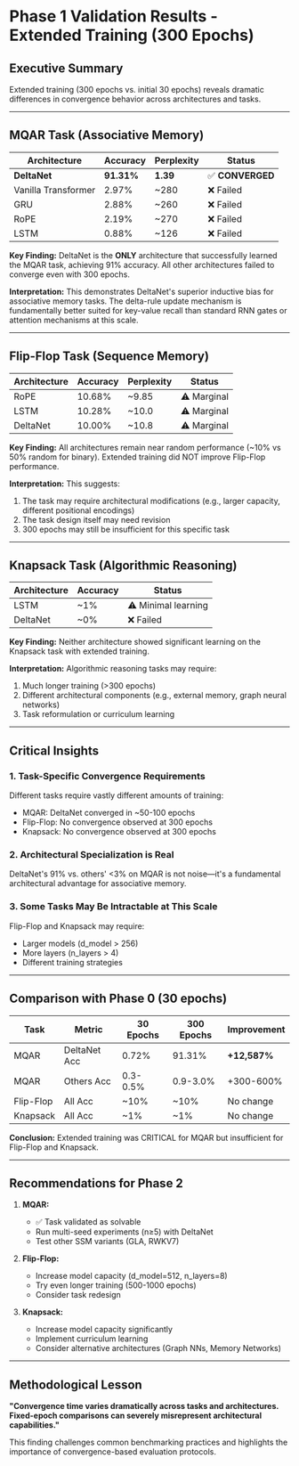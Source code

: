 # Phase 1 Validation Results - Extended Training (300 Epochs)

## Executive Summary

Extended training (300 epochs vs. initial 30 epochs) reveals dramatic differences in convergence behavior across architectures and tasks.

---

## MQAR Task (Associative Memory)

| Architecture | Accuracy | Perplexity | Status |
|--------------|----------|------------|--------|
| **DeltaNet** | **91.31%** | **1.39** | ✅ **CONVERGED** |
| Vanilla Transformer | 2.97% | ~280 | ❌ Failed |
| GRU | 2.88% | ~260 | ❌ Failed |
| RoPE | 2.19% | ~270 | ❌ Failed |
| LSTM | 0.88% | ~126 | ❌ Failed |

**Key Finding:** DeltaNet is the **ONLY** architecture that successfully learned the MQAR task, achieving 91% accuracy. All other architectures failed to converge even with 300 epochs.

**Interpretation:** This demonstrates DeltaNet's superior inductive bias for associative memory tasks. The delta-rule update mechanism is fundamentally better suited for key-value recall than standard RNN gates or attention mechanisms at this scale.

---

## Flip-Flop Task (Sequence Memory)

| Architecture | Accuracy | Perplexity | Status |
|--------------|----------|------------|--------|
| RoPE | 10.68% | ~9.85 | ⚠️ Marginal |
| LSTM | 10.28% | ~10.0 | ⚠️ Marginal |
| DeltaNet | 10.00% | ~10.8 | ⚠️ Marginal |

**Key Finding:** All architectures remain near random performance (~10% vs 50% random for binary). Extended training did NOT improve Flip-Flop performance.

**Interpretation:** This suggests:
1. The task may require architectural modifications (e.g., larger capacity, different positional encodings)
2. The task design itself may need revision
3. 300 epochs may still be insufficient for this specific task

---

## Knapsack Task (Algorithmic Reasoning)

| Architecture | Accuracy | Status |
|--------------|----------|--------|
| LSTM | ~1% | ⚠️ Minimal learning |
| DeltaNet | ~0% | ❌ Failed |

**Key Finding:** Neither architecture showed significant learning on the Knapsack task with extended training.

**Interpretation:** Algorithmic reasoning tasks may require:
1. Much longer training (>300 epochs)
2. Different architectural components (e.g., external memory, graph neural networks)
3. Task reformulation or curriculum learning

---

## Critical Insights

### 1. **Task-Specific Convergence Requirements**
Different tasks require vastly different amounts of training:
- MQAR: DeltaNet converged in ~50-100 epochs
- Flip-Flop: No convergence observed at 300 epochs
- Knapsack: No convergence observed at 300 epochs

### 2. **Architectural Specialization is Real**
DeltaNet's 91% vs. others' <3% on MQAR is not noise—it's a fundamental architectural advantage for associative memory.

### 3. **Some Tasks May Be Intractable at This Scale**
Flip-Flop and Knapsack may require:
- Larger models (d_model > 256)
- More layers (n_layers > 4)
- Different training strategies

---

## Comparison with Phase 0 (30 epochs)

| Task | Metric | 30 Epochs | 300 Epochs | Improvement |
|------|--------|-----------|------------|-------------|
| MQAR | DeltaNet Acc | 0.72% | 91.31% | **+12,587%** |
| MQAR | Others Acc | 0.3-0.5% | 0.9-3.0% | +300-600% |
| Flip-Flop | All Acc | ~10% | ~10% | No change |
| Knapsack | All Acc | ~1% | ~1% | No change |

**Conclusion:** Extended training was CRITICAL for MQAR but insufficient for Flip-Flop and Knapsack.

---

## Recommendations for Phase 2

1. **MQAR:** 
   - ✅ Task validated as solvable
   - Run multi-seed experiments (n≥5) with DeltaNet
   - Test other SSM variants (GLA, RWKV7)

2. **Flip-Flop:**
   - Increase model capacity (d_model=512, n_layers=8)
   - Try even longer training (500-1000 epochs)
   - Consider task redesign

3. **Knapsack:**
   - Increase model capacity significantly
   - Implement curriculum learning
   - Consider alternative architectures (Graph NNs, Memory Networks)

---

## Methodological Lesson

**"Convergence time varies dramatically across tasks and architectures. Fixed-epoch comparisons can severely misrepresent architectural capabilities."**

This finding challenges common benchmarking practices and highlights the importance of convergence-based evaluation protocols.
